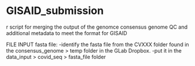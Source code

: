 # GISAID_submission
 r script for merging the output of the genomce consensus genome QC and additional metadata to meet the format for GISAID
 
 
FILE INPUT
fasta file:
-identify the fasta file from the CVXXX folder found in the consensus_genome > temp folder in the GLab Dropbox.
-put it in the data_input > covid_seq > fasta_file folder
